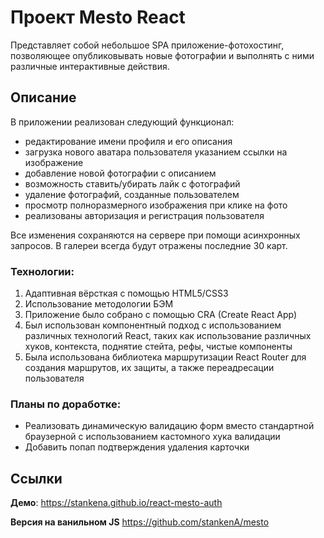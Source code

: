 # Проект Mesto React

Представляет собой небольшое SPA приложение-фотохостинг, позволяющее опубликовывать новые фотографии и выполнять с ними различные интерактивные действия.

## Описание

В приложении реализован следующий функционал: 
- редактирование имени профиля и его описания
- загрузка нового аватара пользователя указанием ссылки на изображение
- добавление новой фотографии с описанием
- возможность ставить/убирать лайк с фотографий
- удаление фотографий, созданные пользователем 
- просмотр полноразмерного изображения при клике на фото
- реализованы авторизация и регистрация пользователя

Все изменения сохраняются на сервере при помощи асинхронных запросов.
В галереи всегда будут отражены последние 30 карт.

### Технологии: 

1. Адаптивная вёрсткая с помощью HTML5/CSS3
2. Использование методологии БЭМ
3. Приложение было собрано с помощью CRA (Create React App)
4. Был использован компонентный подход с использованием различных технологий React, таких как использование различных хуков, контекста, поднятие стейта, рефы, чистые компоненты
5. Была использована библиотека маршрутизации React Router для создания маршрутов, их защиты, а также переадресации пользователя

### Планы по доработке: 

- Реализовать динамическую валидацию форм вместо стандартной браузерной с использованием кастомного хука валидации
- Добавить попап подтверждения удаления карточки

## Ссылки

**Демо**: https://stankena.github.io/react-mesto-auth

**Версия на ванильном JS** https://github.com/stankenA/mesto
